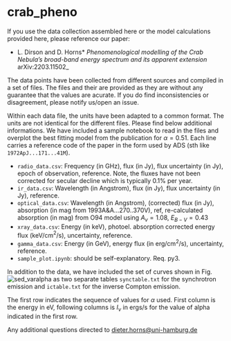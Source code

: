 # crab_pheno
If you use the data collection assembled here or the model calculations provided here, please reference our paper:

* L. Dirson and D. Horns* _Phenomenological modelling of the Crab Nebula’s broad-band
energy spectrum and its apparent extension_ arXiv:2203.11502_

The data points have been collected from different sources and compiled in a set of files. The files and their are provided as they are without
any guarantee that the values are acurate.  If you do find inconsistencies or disagreement, please notify us/open an issue.

Within each data file, the units have been adapted to a common format. The units are not identical for the different files. Please find below 
additional informations. We have included a sample notebook to read in the files and overplot the best fitting model from the publication for
$\alpha=0.51$. Each line carries a reference code of the paper in the form used by ADS (sth like `1972ApJ...171...41M`).

  * `radio_data.csv`: Frequency (in GHz), flux (in Jy), flux uncertainty (in Jy), epoch of observation, reference. Note, the fluxes have not been corrected for secular decline which is typically 0.1% per year. 
  * `ir_data.csv`: Wavelength (in Angstrom), flux (in Jy), flux uncertainty (in Jy), reference. 
  * `optical_data.csv`: Wavelength (in Angstrom), (corrected) flux (in Jy), absorption (in mag from 1993A&A...270..370V), ref, re-calculated absorption (in mag) from O94 model using $A_v=1.08$, $E_{B-V}=0.43$
  * `xray_data.csv`: Energy (in keV), photoel. absorption corrected energy flux (keV/cm$^2$/s), uncertainty, reference.
  * `gamma_data.csv`: Energy (in GeV), energy flux (in erg/cm$^2$/s), uncertainty, reference.
  * `sample_plot.ipynb`: should be self-explanatory. Req. py3.


In addition to the data, we have included the set of curves shown in Fig. ![sed_varalpha](https://user-images.githubusercontent.com/12654998/201673361-6c9ff6a9-92fe-42c5-a205-ba9852a70c51.png) as two separate tables `synctable.txt` for the synchrotron
emission and `ictable.txt` for the inverse Compton emission. 

The first row indicates the sequence of values for $\alpha$ used. First column is the energy in eV, following columns is $I_\nu$ in ergs/s for
the value of alpha indicated in the first row.



Any additional questions directed to dieter.horns@uni-hamburg.de
